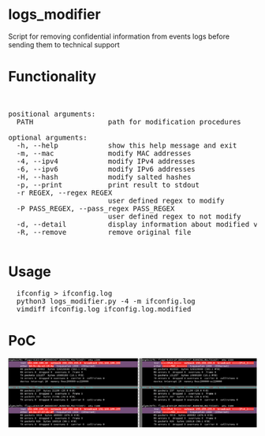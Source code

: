 # logs_modifier
Script for removing confidential information from events logs before sending them to technical support

# Functionality
<pre> 

positional arguments:
  PATH                  path for modification procedures

optional arguments:
  -h, --help            show this help message and exit
  -m, --mac             modify MAC addresses
  -4, --ipv4            modify IPv4 addresses
  -6, --ipv6            modify IPv6 addresses
  -H, --hash            modify salted hashes
  -p, --print           print result to stdout
  -r REGEX, --regex REGEX
                        user defined regex to modify
  -P PASS_REGEX, --pass_regex PASS_REGEX
                        user defined regex to not modify
  -d, --detail          display information about modified values
  -R, --remove          remove original file

</pre>

# Usage

<pre>
  ifconfig > ifconfig.log
  python3 logs_modifier.py -4 -m ifconfig.log
  vimdiff ifconfig.log ifconfig.log.modified 
</pre>

# PoC
![alt text](https://github.com/abletsoff/logs_modifier/blob/main/PoC.png?raw=true)
